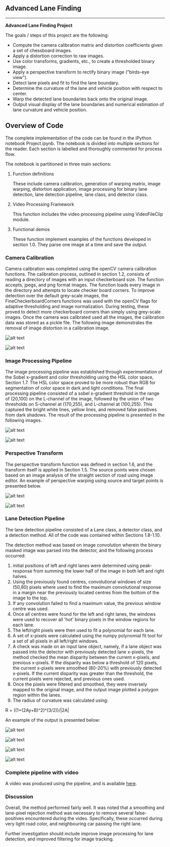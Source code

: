 ## Advanced Lane Finding
---

**Advanced Lane Finding Project**

The goals / steps of this project are the following:

* Compute the camera calibration matrix and distortion coefficients given a set of chessboard images.
* Apply a distortion correction to raw images.
* Use color transforms, gradients, etc., to create a thresholded binary image.
* Apply a perspective transform to rectify binary image ("birds-eye view").
* Detect lane pixels and fit to find the lane boundary.
* Determine the curvature of the lane and vehicle position with respect to center.
* Warp the detected lane boundaries back onto the original image.
* Output visual display of the lane boundaries and numerical estimation of lane curvature and vehicle position.

[//]: # (Image References)

[image1]: ./output_images/demo_calibration.png "calibration"
[image1b]: ./output_images/demo_calibration_2.png "calibration"
[image2]: ./output_images/demo_processing_00.png "Processing_0"
[image3]: ./output_images/demo_processing_01.png "Processing_1"
[image4]: ./output_images/demo_warpping_0.png "Warping_0"
[image5]: ./output_images/demo_warpping_1.png "Warping_1"
[image6]: ./output_images/demo_process_wrap_0.png "Process_Warping_0"
[image7]: ./output_images/demo_process_wrap_1.png "Process_Warping_1"
[image8]: ./output_images/demo_pipeline_0.png "Process_pipeline_0"
[image9]: ./output_images/demo_pipeline_1.png "Process_pipeline_1"
[video1]: ./output_images/project_video.mp4 "Video"

## Overview of Code
The complete implementation of the code can be found in the iPython notebook Project.ipynb. The notebook is divided into multiple sections for the reader. Each section is labelled and thoroughly commented for process flow.

The notebook is partitioned in three main sections:
1. Function definitions

    These include camera calibration, generation of warping matrix, image warping, distortion application, image processing for binary lane detection, lane detection pipeline, lane class, and detector class.

2. Video Processing Framework

    This function includes the video processing pipeline using VideoFileClip module.

3. Functional demos

    These function implement examples of the functions developed in section 1.0. They parse one image at a time and save the output.

### Camera Calibration
Camera calibration was completed using the openCV camera calibration functions. The calibration process, outlined in section 1.2, consists of reading a directory of images with an input checkerboard size. The function accepts, jpegs, and png format images. The function loads every image in the directory and attempts to locate checker board corners. To improve detection over the default grey-scale images, the FineCheckerboardCorners functions was used with the openCV flags for adaptive thresholding and image normalization. During testing, these proved to detect more checkerboard corners than simply using grey-scale images. Once the camera was calibrated used all the images, the calibration data was stored as a pickle file. The following image demonstrates the removal of image distortion in a calibration image.

![alt text][image1]

![alt text][image1b]

### Image Processing Pipeline
The image processing pipeline was established through experimentation of the Sobel x-gradient and color thresholding using the HSL color space, Section 1.7. The HSL color space proved to be more robust than RGB for segmentation of color space in dark and light conditions. The final processing pipeline consisted of a sobel x-gradient threshold in the range of (20,100) on the L-channel of the image, followed by the union of two thresholds on S-channel at (170,255), and L-channel at (100,255). This captured the bright white lines, yellow lines, and removed false positives from dark shadows. The result of the processing pipeline is presented in the following images.

![alt text][image2]

![alt text][image3]

### Perspective Transform
The perspective transform function was defined in section 1.6, and the transform itself is applied in Section 1.5. The source points were chosen based on an image analysis of the straight section of road using image editor. An example of perspective warping using source and target points is presented below.

![alt text][image4]

![alt text][image5]

### Lane Detection Pipeline
The lane detection pipeline consisted of a Lane class, a detector class, and a detection method. All of the code was contained within Sections 1.8-1.10.

The detection method was based on image convolution wherein the binary masked image was parsed into the detector, and the following process occurred:
1. initial positions of left and right lanes were determined using peak-response from summing the lower half of the image in both left and right halves.
2. Using the previously found centres, convolutional windows of size (50,80) pixels where used to find the maximum convolutional response in a margin near the previously located centres from the bottom of the image to the top.
3. If any convolution failed to find a maximum value, the previous window centre was used.
4. Once all centres were found for the left and right lanes, the windows were used to recover all 'hot' binary pixels in the window regions for each lane.
5. The left/right pixels were then used to fit a polynomial for each lane.
6. A set of x-pixels were calculated using the numpy polynomial fit tool for a set of all pixels in all left/right windows.
7. A check was made on an input lane object, namely, if a lane object was passed into the detector with previously detected lane x-pixels, the method checked the mean disparity between the current x-pixels, and previous x-pixels. If the disparity was below a threshold of 120 pixels, the current x-pixels were smoothed (80-20%) with previously detected x-pixels. If the current disparity was greater than the threshold, the current pixels were rejected, and previous ones used.
8. Once the pixels were filtered and smoothed, they were inversely mapped to the original image, and the output image plotted a polygon region within the lanes.
9. The radius of curvature was calculated using:

R = ((1+(2Ay+B)^2)^(3/2))/|2A|


An example of the output is presented below:

![alt text][image6]

![alt text][image8]

![alt text][image7]

![alt text][image9]

### Complete pipeline with video

A video was produced using the pipeline, and is available [here](/output_images/project_video.mp4).


### Discussion
Overall, the method performed fairly well. It was noted that a smoothing and lane-pixel rejection method was necessary to remove several false-positives encountered during the video. Specifically, these occurred during very light road color, and neighbouring car passing the right lane.

Further investigation should include improve image processing for lane detection, and improved filtering for image tracking.
